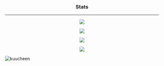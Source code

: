 ### <p align="center">Stats</p>

-----

<p align="center"> <img src="https://komarev.com/ghpvc/?username=Kuucheen"/> </p>

<p align="center"> <img src="https://github-readme-stats.vercel.app/api?username=Kuucheen&theme=github_dark"/> </p>

<p align="center"> <img src="https://github-readme-stats.vercel.app/api/top-langs/?username=Kuucheen&layout=compact&theme=github_dark"/> </p>

<p align="center"> <img src="[![Discord Presence](https://lanyard.cnrad.dev/api/173008713504784384)](https://discord.com/users/173008713504784384)"/> </p>
<p><img align="center" src="https://github-readme-streak-stats.herokuapp.com/?user=kuucheen&" alt="kuucheen" /></p>
